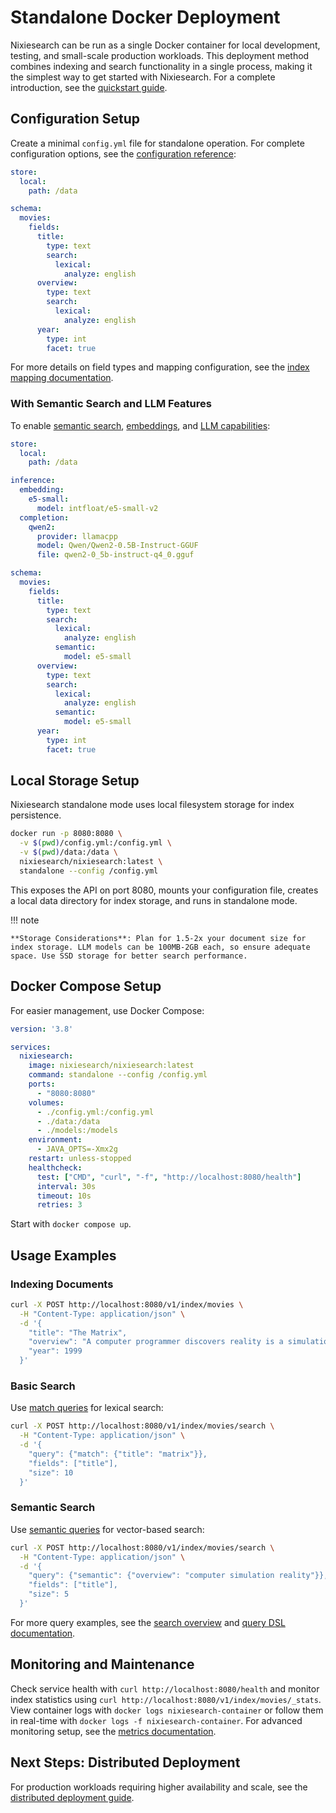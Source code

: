 # Standalone Docker Deployment

Nixiesearch can be run as a single Docker container for local development, testing, and small-scale production workloads. This deployment method combines indexing and search functionality in a single process, making it the simplest way to get started with Nixiesearch. For a complete introduction, see the [quickstart guide](../quickstart.md).

## Configuration Setup

Create a minimal `config.yml` file for standalone operation. For complete configuration options, see the [configuration reference](../reference/config.md):

```yaml
store:
  local:
    path: /data

schema:
  movies:
    fields:
      title:
        type: text
        search:
          lexical:
            analyze: english
      overview:
        type: text
        search:
          lexical:
            analyze: english
      year:
        type: int
        facet: true
```

For more details on field types and mapping configuration, see the [index mapping documentation](../features/indexing/mapping.md).

### With Semantic Search and LLM Features

To enable [semantic search](../features/search/query/retrieve/semantic.md), [embeddings](../features/inference/embeddings.md), and [LLM capabilities](../features/inference/completions.md):

```yaml
store:
  local:
    path: /data

inference:
  embedding:
    e5-small:
      model: intfloat/e5-small-v2
  completion:
    qwen2:
      provider: llamacpp
      model: Qwen/Qwen2-0.5B-Instruct-GGUF
      file: qwen2-0_5b-instruct-q4_0.gguf

schema:
  movies:
    fields:
      title:
        type: text
        search:
          lexical: 
            analyze: english
          semantic:
            model: e5-small
      overview:
        type: text
        search:
          lexical:
            analyze: english
          semantic:
            model: e5-small
      year:
        type: int
        facet: true
```

## Local Storage Setup

Nixiesearch standalone mode uses local filesystem storage for index persistence. 

```bash
docker run -p 8080:8080 \
  -v $(pwd)/config.yml:/config.yml \
  -v $(pwd)/data:/data \
  nixiesearch/nixiesearch:latest \
  standalone --config /config.yml
```

This exposes the API on port 8080, mounts your configuration file, creates a local data directory for index storage, and runs in standalone mode.

!!! note

    **Storage Considerations**: Plan for 1.5-2x your document size for index storage. LLM models can be 100MB-2GB each, so ensure adequate space. Use SSD storage for better search performance.

## Docker Compose Setup

For easier management, use Docker Compose:

```yaml
version: '3.8'

services:
  nixiesearch:
    image: nixiesearch/nixiesearch:latest
    command: standalone --config /config.yml
    ports:
      - "8080:8080"
    volumes:
      - ./config.yml:/config.yml
      - ./data:/data
      - ./models:/models
    environment:
      - JAVA_OPTS=-Xmx2g
    restart: unless-stopped
    healthcheck:
      test: ["CMD", "curl", "-f", "http://localhost:8080/health"]
      interval: 30s
      timeout: 10s
      retries: 3
```

Start with `docker compose up`.

## Usage Examples

### Indexing Documents

```bash
curl -X POST http://localhost:8080/v1/index/movies \
  -H "Content-Type: application/json" \
  -d '{
    "title": "The Matrix",
    "overview": "A computer programmer discovers reality is a simulation",
    "year": 1999
  }'
```

### Basic Search

Use [match queries](../features/search/query/retrieve/match.md) for lexical search:

```bash
curl -X POST http://localhost:8080/v1/index/movies/search \
  -H "Content-Type: application/json" \
  -d '{
    "query": {"match": {"title": "matrix"}},
    "fields": ["title"],
    "size": 10
  }'
```

### Semantic Search

Use [semantic queries](../features/search/query/retrieve/semantic.md) for vector-based search:

```bash
curl -X POST http://localhost:8080/v1/index/movies/search \
  -H "Content-Type: application/json" \
  -d '{
    "query": {"semantic": {"overview": "computer simulation reality"}},
    "fields": ["title"],
    "size": 5
  }'
```

For more query examples, see the [search overview](../features/search/overview.md) and [query DSL documentation](../features/search/query/overview.md).


## Monitoring and Maintenance

Check service health with `curl http://localhost:8080/health` and monitor index statistics using `curl http://localhost:8080/v1/index/movies/_stats`. View container logs with `docker logs nixiesearch-container` or follow them in real-time with `docker logs -f nixiesearch-container`. For advanced monitoring setup, see the [metrics documentation](distributed/prometheus.md).

## Next Steps: Distributed Deployment

For production workloads requiring higher availability and scale, see the [distributed deployment guide](distributed/overview.md).